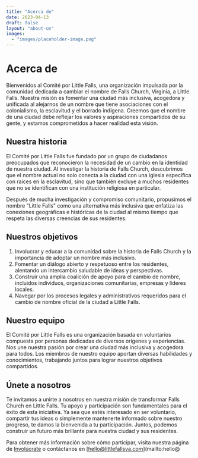 ```yaml
---
title: "Acerca de"
date: 2023-04-13
draft: false
layout: "about-us"
images:
  - "images/placeholder-image.png"
---
```


# Acerca de

Bienvenidos al Comité por Little Falls, una organización impulsada por la comunidad dedicada a cambiar el nombre de Falls Church, Virginia, a Little Falls. Nuestra misión es fomentar una ciudad más inclusiva, acogedora y unificada al alejarnos de un nombre que tiene asociaciones con el colonialismo, la esclavitud y el borrado indígena. Creemos que el nombre de una ciudad debe reflejar los valores y aspiraciones compartidos de su gente, y estamos comprometidos a hacer realidad esta visión.

## Nuestra historia

El Comité por Little Falls fue fundado por un grupo de ciudadanos preocupados que reconocieron la necesidad de un cambio en la identidad de nuestra ciudad. Al investigar la historia de Falls Church, descubrimos que el nombre actual no solo conecta a la ciudad con una iglesia específica con raíces en la esclavitud, sino que también excluye a muchos residentes que no se identifican con una institución religiosa en particular.

Después de mucha investigación y compromiso comunitario, propusimos el nombre "Little Falls" como una alternativa más inclusiva que enfatiza las conexiones geográficas e históricas de la ciudad al mismo tiempo que respeta las diversas creencias de sus residentes.

## Nuestros objetivos

1. Involucrar y educar a la comunidad sobre la historia de Falls Church y la importancia de adoptar un nombre más inclusivo.
2. Fomentar un diálogo abierto y respetuoso entre los residentes, alentando un intercambio saludable de ideas y perspectivas.
3. Construir una amplia coalición de apoyo para el cambio de nombre, incluidos individuos, organizaciones comunitarias, empresas y líderes locales.
4. Navegar por los procesos legales y administrativos requeridos para el cambio de nombre oficial de la ciudad a Little Falls.

## Nuestro equipo

El Comité por Little Falls es una organización basada en voluntarios compuesta por personas dedicadas de diversos orígenes y experiencias. Nos une nuestra pasión por crear una ciudad más inclusiva y acogedora para todos. Los miembros de nuestro equipo aportan diversas habilidades y conocimientos, trabajando juntos para lograr nuestros objetivos compartidos.

## Únete a nosotros

Te invitamos a unirte a nosotros en nuestra misión de transformar Falls Church en Little Falls. Tu apoyo y participación son fundamentales para el éxito de esta iniciativa. Ya sea que estés interesado en ser voluntario, compartir tus ideas o simplemente mantenerte informado sobre nuestro progreso, te damos la bienvenida a tu participación. Juntos, podemos construir un futuro más brillante para nuestra ciudad y sus residentes.

Para obtener más información sobre cómo participar, visita nuestra página de [Involúcrate](/get-involved) o contáctanos en [hello@littlefallsva.com](mailto:hello@
